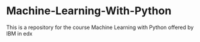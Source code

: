 # Machine-Learning-With-Python
This is a repository for the course Machine Learning with Python offered by IBM in edx
